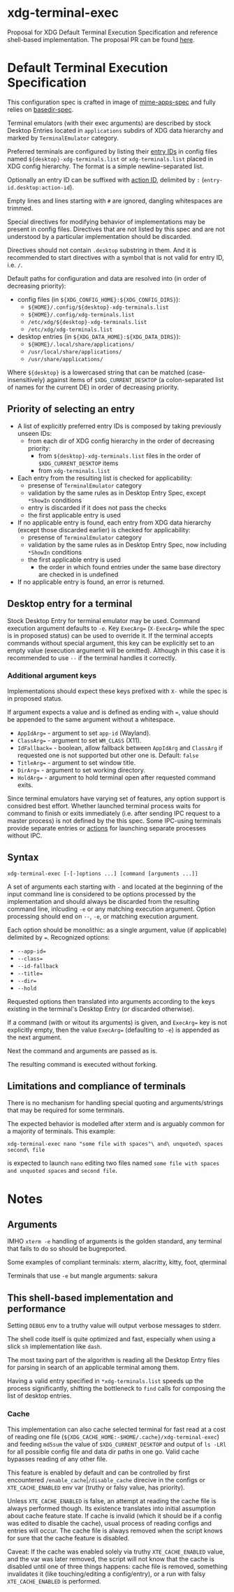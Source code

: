 # xdg-terminal-exec

Proposal for XDG Default Terminal Execution Specification and reference
shell-based implementation. The proposal PR can be found
[here](https://gitlab.freedesktop.org/terminal-wg/specifications/-/merge_requests/3/diffs).

# Default Terminal Execution Specification

This configuration spec is crafted in image of
[mime-apps-spec](https://specifications.freedesktop.org/mime-apps-spec/latest/ar01s02.html)
and fully relies on
[basedir-spec](https://standards.freedesktop.org/basedir-spec/basedir-spec-latest.html).

Terminal emulators (with their exec arguments) are described by stock Desktop
Entries located in `applications` subdirs of XDG data hierarchy and marked by
`TerminalEmulator` category.

Preferred terminals are configured by listing their
[entry IDs](https://specifications.freedesktop.org/desktop-entry-spec/latest/ar01s02.html#desktop-file-id)
in config files named `${desktop}-xdg-terminals.list` or `xdg-terminals.list`
placed in XDG config hierarchy. The format is a simple newline-separated list.

Optionally an entry ID can be suffixed with
[action ID](https://specifications.freedesktop.org/desktop-entry-spec/latest/ar01s11.html),
delimited by `:` (`entry-id.desktop:action-id`).

Empty lines and lines starting with `#` are ignored, dangling whitespaces are
trimmed.

Special directives for modifying behavior of implementations may be present in
config files. Directives that are not listed by this spec and are not understood
by a particular implementation should be discarded.

Directives should not contain `.desktop` substring in them. And it is
recommended to start directives with a symbol that is not valid for entry ID,
i.e. `/`.

Default paths for configuration and data are resolved into (in order of
decreasing priority):

- config files (in `${XDG_CONFIG_HOME}:${XDG_CONFIG_DIRS}`):
  - `${HOME}/.config/${desktop}-xdg-terminals.list`
  - `${HOME}/.config/xdg-terminals.list`
  - `/etc/xdg/${desktop}-xdg-terminals.list`
  - `/etc/xdg/xdg-terminals.list`
- desktop entries (in `${XDG_DATA_HOME}:${XDG_DATA_DIRS}`):
  - `${HOME}/.local/share/applications/`
  - `/usr/local/share/applications/`
  - `/usr/share/applications/`

Where `${desktop}` is a lowercased string that can be matched
(case-insensitively) against items of `$XDG_CURRENT_DESKTOP` (a colon-separated
list of names for the current DE) in order of decreasing priority.

## Priority of selecting an entry

- A list of explicitly preferred entry IDs is composed by taking previously
  unseen IDs:
  - from each dir of XDG config hierarchy in the order of decreasing priority:
    - from `${desktop}-xdg-terminals.list` files in the order of
      `$XDG_CURRENT_DESKTOP` items
    - from `xdg-terminals.list`
- Each entry from the resulting list is checked for applicability:
  - presense of `TerminalEmulator` category
  - validation by the same rules as in Desktop Entry Spec, except `*ShowIn`
    conditions
  - entry is discarded if it does not pass the checks
  - the first applicable entry is used
- If no applicable entry is found, each entry from XDG data hierarchy (except
  those discarded earlier) is checked for applicability:
  - presense of `TerminalEmulator` category
  - validation by the same rules as in Desktop Entry Spec, now including
    `*ShowIn` conditions
  - the first applicable entry is used
    - the order in which found entries under the same base directory are checked
      in is undefined
- If no applicable entry is found, an error is returned.

## Desktop entry for a terminal

Stock Desktop Entry for terminal emulator may be used. Command execution
argument defaults to `-e`. Key `ExecArg=` (`X-ExecArg=` while the spec is in
proposed status) can be used to override it. If the terminal accepts commands
without special argument, this key can be explicitly set to an empty value
(execution argument will be omitted). Although in this case it is recommended to
use `--` if the terminal handles it correctly.

### Additional argument keys

Implementations should expect these keys prefixed with `X-` while the spec is
in proposed status.

If argument expects a value and is defined as ending with `=`, value should be
appended to the same argument without a whitespace.

- `AppIdArg=` - argument to set `app-id` (Wayland).
- `ClassArg=` - argument to set `WM_CLASS` (X11).
- `IdFallback=` - boolean, allow fallback between `AppIdArg` and `ClassArg` if
  requested one is not supported but other one is. Default: `false`
- `TitleArg=` - argument to set window title.
- `DirArg=` - argument to set working directory.
- `HoldArg=` - argument to hold terminal open after requested command exits.

Since terminal emulators have varying set of features, any option support is
considred best effort. Whether launched terminal process waits for command to
finish or exits immediately (i.e. after sending IPC request to a master process)
is not defined by the this spec. Some IPC-using terminals provide separate
entries or
[actions](https://specifications.freedesktop.org/desktop-entry-spec/latest/ar01s11.html)
for launching separate processes without IPC.

## Syntax

```
xdg-terminal-exec [-[-]options ...] [command [arguments ...]]
```

A set of arguments each starting with `-` and located at the beginning of the
input command line is considered to be options processed by the implementation
and should always be discarded from the resulting command line, inlcuding `-e`
or any matching execution argument. Option processing should end on `--`, `-e`,
or matching execution argument.

Each option should be monolithic: as a single argument, value (if applicable)
delimited by `=`. Recognized options:

- `--app-id=`
- `--class=`
- `--id-fallback`
- `--title=`
- `--dir=`
- `--hold`

Requested options then translated into arguments according to the keys existing
in the terminal's Desktop Entry (or discarded otherwise).

If a command (with or witout its arguments) is given, and `ExecArg=` key is
not explicitly empty, then the value `ExecArg=` (defaulting to `-e`) is
appended as the next argument.

Next the command and arguments are passed as is.

The resulting command is executed without forking.

## Limitations and compliance of terminals

There is no mechanism for handling special quoting and arguments/strings that
may be required for some terminals.

The expected behavior is modelled after xterm and is arguably common for a
majority of terminals. This example:

```
xdg-terminal-exec nano "some file with spaces"\ and\ unquoted\ spaces second\ file
```

is expected to launch `nano` editing two files named
`some file with spaces and unquoted spaces` and `second file`.

# Notes

## Arguments

IMHO `xterm -e` handling of arguments is the golden standard, any terminal that
fails to do so should be bugreported.

Some examples of compliant terminals: xterm, alacritty, kitty, foot, qterminal

Terminals that use `-e` but mangle arguments: sakura

## This shell-based implementation and performance

Setting `DEBUG` env to a truthy value will output verbose messages to stderr.

The shell code itself is quite optimized and fast, especially when using a slick
`sh` implementation like `dash`.

The most taxing part of the algorithm is reading all the Desktop Entry files for
parsing in search of an applicable terminal among them.

Having a valid entry specified in `*xdg-terminals.list` speeds up the process
significantly, shifting the bottleneck to `find` calls for composing the list of
desktop entries.

### Cache

This implementation can also cache selected terminal for fast read at a cost of
reading one file (`${XDG_CACHE_HOME:-$HOME/.cache}/xdg-terminal-exec`) and
feeding `md5sum` the value of `$XDG_CURRENT_DESKTOP` and output of `ls -LRl` for
all possible config file and data dir paths in one go. Valid cache bypasses
reading of any other file.

This feature is enabled by default and can be controlled by first encountered
`/enable_cache`|`/disable_cache` direcive in the configs or `XTE_CACHE_ENABLED`
env var (truthy or falsy value, has priority).

Unless `XTE_CACHE_ENABLED` is false, an attempt at reading the cache file is
always performed though. Its existence translates into initial assumption about
cache feature state. If cache is invalid (which it should be if a config was
edited to disable the cache), usual process of reading configs and entries will
occur. The cache file is always removed when the script knows for sure that the
cache feature is disabled.

Caveat: If the cache was enabled solely via truthy `XTE_CACHE_ENABLED` value,
and the var was later removed, the script will not know that the cache is
disabled until one of three things happens: cache file is removed, something
invalidates it (like touching/editing a config/entry), or a run with falsy
`XTE_CACHE_ENABLED` is performed.
